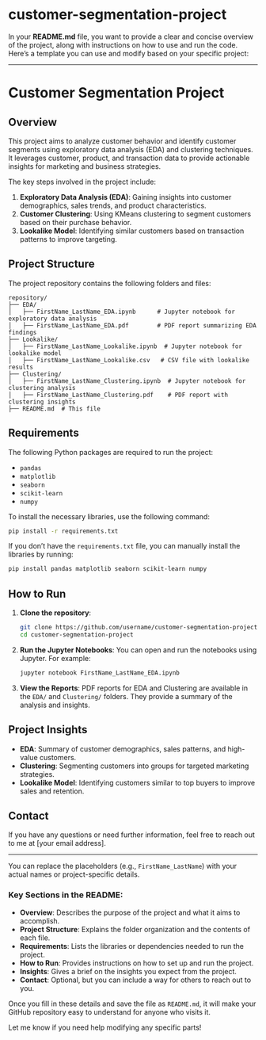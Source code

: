# customer-segmentation-project
In your **README.md** file, you want to provide a clear and concise overview of the project, along with instructions on how to use and run the code. Here’s a template you can use and modify based on your specific project:

---

# Customer Segmentation Project

## Overview

This project aims to analyze customer behavior and identify customer segments using exploratory data analysis (EDA) and clustering techniques. It leverages customer, product, and transaction data to provide actionable insights for marketing and business strategies.

The key steps involved in the project include:
1. **Exploratory Data Analysis (EDA)**: Gaining insights into customer demographics, sales trends, and product characteristics.
2. **Customer Clustering**: Using KMeans clustering to segment customers based on their purchase behavior.
3. **Lookalike Model**: Identifying similar customers based on transaction patterns to improve targeting.

## Project Structure

The project repository contains the following folders and files:

```
repository/
├── EDA/
│   ├── FirstName_LastName_EDA.ipynb      # Jupyter notebook for exploratory data analysis
│   ├── FirstName_LastName_EDA.pdf        # PDF report summarizing EDA findings
├── Lookalike/
│   ├── FirstName_LastName_Lookalike.ipynb  # Jupyter notebook for lookalike model
│   ├── FirstName_LastName_Lookalike.csv   # CSV file with lookalike results
├── Clustering/
│   ├── FirstName_LastName_Clustering.ipynb  # Jupyter notebook for clustering analysis
│   ├── FirstName_LastName_Clustering.pdf    # PDF report with clustering insights
├── README.md  # This file
```

## Requirements

The following Python packages are required to run the project:

- `pandas`
- `matplotlib`
- `seaborn`
- `scikit-learn`
- `numpy`

To install the necessary libraries, use the following command:

```bash
pip install -r requirements.txt
```

If you don’t have the `requirements.txt` file, you can manually install the libraries by running:

```bash
pip install pandas matplotlib seaborn scikit-learn numpy
```

## How to Run

1. **Clone the repository**:
   ```bash
   git clone https://github.com/username/customer-segmentation-project.git
   cd customer-segmentation-project
   ```

2. **Run the Jupyter Notebooks**:
   You can open and run the notebooks using Jupyter. For example:
   ```bash
   jupyter notebook FirstName_LastName_EDA.ipynb
   ```

3. **View the Reports**:
   PDF reports for EDA and Clustering are available in the `EDA/` and `Clustering/` folders. They provide a summary of the analysis and insights.

## Project Insights

- **EDA**: Summary of customer demographics, sales patterns, and high-value customers.
- **Clustering**: Segmenting customers into groups for targeted marketing strategies.
- **Lookalike Model**: Identifying customers similar to top buyers to improve sales and retention.

## Contact

If you have any questions or need further information, feel free to reach out to me at [your email address].

---

You can replace the placeholders (e.g., `FirstName_LastName`) with your actual names or project-specific details.

### Key Sections in the README:
- **Overview**: Describes the purpose of the project and what it aims to accomplish.
- **Project Structure**: Explains the folder organization and the contents of each file.
- **Requirements**: Lists the libraries or dependencies needed to run the project.
- **How to Run**: Provides instructions on how to set up and run the project.
- **Insights**: Gives a brief on the insights you expect from the project.
- **Contact**: Optional, but you can include a way for others to reach out to you.

Once you fill in these details and save the file as `README.md`, it will make your GitHub repository easy to understand for anyone who visits it.

Let me know if you need help modifying any specific parts!
